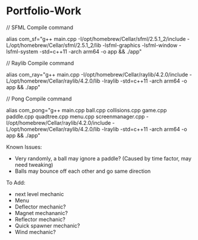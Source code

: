 # Portfolio-Work

// SFML Compile command

alias com_sf="g++ main.cpp -I/opt/homebrew/Cellar/sfml/2.5.1_2/include -L/opt/homebrew/Cellar/sfml/2.5.1_2/lib -lsfml-graphics -lsfml-window -lsfml-system -std=c++11 -arch arm64 -o app && ./app"

// Raylib Compile command

alias com_ray="g++ main.cpp -I/opt/homebrew/Cellar/raylib/4.2.0/include -L/opt/homebrew/Cellar/raylib/4.2.0/lib -lraylib -std=c++11 -arch arm64 -o app && ./app"

// Pong Compile command

alias com_pong="g++ main.cpp ball.cpp collisions.cpp game.cpp paddle.cpp quadtree.cpp menu.cpp screenmanager.cpp -I/opt/homebrew/Cellar/raylib/4.2.0/include -L/opt/homebrew/Cellar/raylib/4.2.0/lib -lraylib -std=c++11 -arch arm64 -o app && ./app"

Known Issues:

- Very randomly, a ball may ignore a paddle? (Caused by time factor, may need tweaking)
- Balls may bounce off each other and go same direction

To Add:

- next level mechanic
- Menu
- Deflector mechanic?
- Magnet mechananic?
- Reflector mechanic?
- Quick spawner mechanic?
- Wind mechanic?
